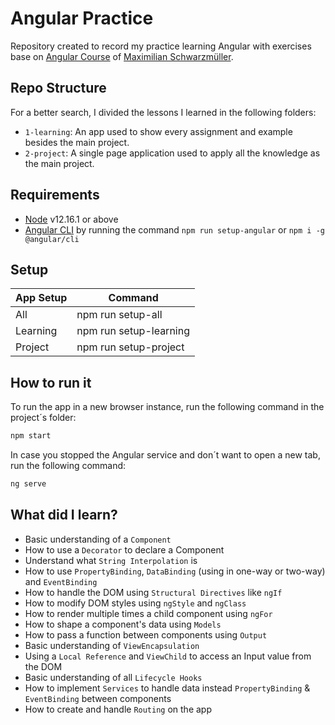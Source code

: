 # Angular Practice
Repository created to record my practice learning Angular with exercises base on [Angular Course](https://www.udemy.com/course/the-complete-guide-to-angular-2/) of [Maximilian Schwarzmüller](https://www.udemy.com/user/maximilian-schwarzmuller/).

## Repo Structure
For a better search, I divided the lessons I learned in the following folders:
- `1-learning`: An app used to show every assignment and example besides the main project.
- `2-project`: A single page application used to apply all the knowledge as the main project.

## Requirements
 - [Node](https://nodejs.org/en/download/) v12.16.1 or above
 - [Angular CLI](https://cli.angular.io/) by running the command `npm run setup-angular` or `npm i -g @angular/cli`

## Setup
| App Setup | Command |
| ------ | ------ |
| All | npm run setup-all |
| Learning | npm run setup-learning |
| Project | npm run setup-project |

## How to run it
To run the app in a new browser instance, run the following command in the project´s folder:
```sh
npm start
```
In case you stopped the Angular service and don´t want to open a new tab, run the following command:
```sh
ng serve
```

## What did I learn?
 - Basic understanding of a `Component`
 - How to use a `Decorator` to declare a Component
 - Understand what `String Interpolation` is
 - How to use `PropertyBinding`, `DataBinding` (using in one-way or two-way) and `EventBinding`
 - How to handle the DOM using `Structural Directives` like `ngIf`
 - How to modify DOM styles using `ngStyle` and `ngClass`
 - How to render multiple times a child component using `ngFor`
 - How to shape a component's data using `Models`
 - How to pass a function between components using `Output`
 - Basic understanding of `ViewEncapsulation`
 - Using a `Local Reference` and `ViewChild` to access an Input value from the DOM
 - Basic understanding of all `Lifecycle Hooks`
 - How to implement `Services` to handle data instead `PropertyBinding` & `EventBinding` between components
 - How to create and handle `Routing` on the app
